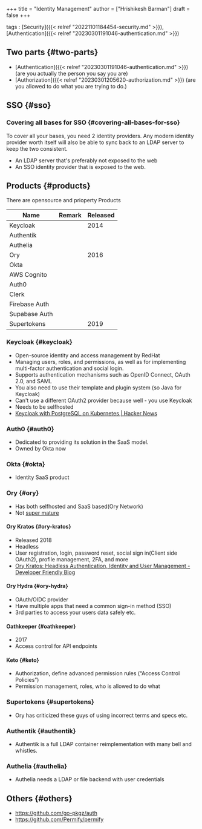 +++
title = "Identity Management"
author = ["Hrishikesh Barman"]
draft = false
+++

tags
: [Security]({{< relref "20221101184454-security.md" >}}), [Authentication]({{< relref "20230301191046-authentication.md" >}})


## Two parts {#two-parts}

-   [Authentication]({{< relref "20230301191046-authentication.md" >}}) (are you actually the person you say you are)
-   [Authorization]({{< relref "20230301205620-authorization.md" >}}) (are you allowed to do what you are trying to do.)


## SSO {#sso}


### Covering all bases for SSO {#covering-all-bases-for-sso}

To cover all your bases, you need 2 identity providers. Any modern identity provider worth itself will also be able to sync back to an LDAP server to keep the two consistent.

-   An LDAP server that's preferably not exposed to the web
-   An SSO identity provider that is exposed to the web.


## Products {#products}

There are opensource and prioperty Products

| Name          | Remark | Released |
|---------------|--------|----------|
| Keycloak      |        | 2014     |
| Authentik     |        |          |
| Authelia      |        |          |
| Ory           |        | 2016     |
| Okta          |        |          |
| AWS Cognito   |        |          |
| Auth0         |        |          |
| Clerk         |        |          |
| Firebase Auth |        |          |
| Supabase Auth |        |          |
| Supertokens   |        | 2019     |


### Keycloak {#keycloak}

-   Open-source identity and access management by RedHat
-   Managing users, roles, and permissions, as well as for implementing multi-factor authentication and social login.
-   Supports authentication mechanisms such as OpenID Connect, OAuth 2.0, and SAML
-   You also need to use their template and plugin system (so Java for Keycloak)
-   Can't use a different OAuth2 provider because well - you use Keycloak
-   Needs to be selfhosted
-   [Keycloak with PostgreSQL on Kubernetes | Hacker News](https://news.ycombinator.com/item?id=35515873)


### Auth0 {#auth0}

-   Dedicated to providing its solution in the SaaS model.
-   Owned by Okta now


### Okta {#okta}

-   Identity SaaS product


### Ory {#ory}

-   Has both selfhosted and SaaS based(Ory Network)
-   Not [super mature](https://www.ory.sh/docs/ecosystem/versioning)


#### Ory Kratos {#ory-kratos}

-   Released 2018
-   Headless
-   User registration, login, password reset, social sign in(Client side OAuth2), profile management, 2FA, and more
-   [Ory Kratos: Headless Authentication, Identity and User Management - Developer Friendly Blog](https://developer-friendly.blog/2024/05/20/ory-kratos-headless-authentication-identity-and-user-management/#identity-schema)


#### Ory Hydra {#ory-hydra}

-   OAuth/OIDC provider
-   Have multiple apps that need a common sign-in method (SSO)
-   3rd parties to access your users data safely etc.


#### Oathkeeper {#oathkeeper}

-   2017
-   Access control for API endpoints


#### Keto {#keto}

-   Authorization, define advanced permission rules (“Access Control Policies”)
-   Permission management, roles, who is allowed to do what


### Supertokens {#supertokens}

-   Ory has criticized these guys of using incorrect terms and specs etc.


### Authentik {#authentik}

-   Authentik is a full LDAP container reimplementation with many bell and whistles.


### Authelia {#authelia}

-   Authelia needs a LDAP or file backend with user credentials


## Others {#others}

-   <https://github.com/go-pkgz/auth>
-   <https://github.com/Permify/permify>
